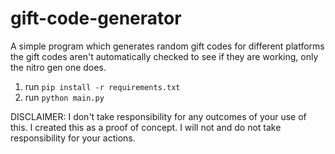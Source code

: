 # gift-code-generator

A simple program which generates random gift codes for different platforms
the gift codes aren't automatically checked to see if they are working, only the nitro gen one does.

1. run `pip install -r requirements.txt`
2. run `python main.py`

DISCLAIMER:
I don't take responsibility for any outcomes of your use of this.
I created this as a proof of concept.
I will not and do not take responsibility for your actions.

